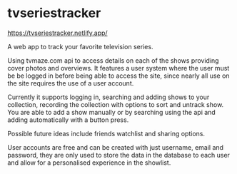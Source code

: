 # tvseriestracker

https://tvseriestracker.netlify.app/

A web app to track your favorite television series.

Using tvmaze.com api to access details on each of the shows providing cover photos and overviews. 
It features a user system where the user must be be logged in before being able to access the site, since nearly all use on the site requires the use of a user account.

Currently it supports logging in, searching and adding shows to your collection, recording the collection with options to sort and untrack show.
You are able to add a show manually or by searching using the api and adding automatically with a button press.

Possible future ideas include friends watchlist and sharing options.

User accounts are free and can be created with just username, email and password, they are only used to store the data in the database to each user and allow for a personalised experience in the showlist.

